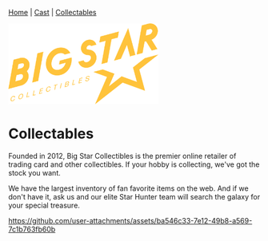 [Home](README.md) | [Cast](cast.md) | [Collectables](Collectables.md) 

<img src="images/logo_bigstar.svg" alt="Big Star" style="width:300px;"/>

# Collectables

Founded in 2012, Big Star Collectibles is the premier online retailer of trading card and other collectibles. If your hobby is collecting, we've got the stock you want.

We have the largest inventory of fan favorite items on the web. And if we don't have it, ask us and our elite Star Hunter team will search the galaxy for your special treasure.

https://github.com/user-attachments/assets/ba546c33-7e12-49b8-a569-7c1b763fb60b

